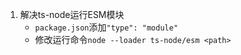 1. 解决ts-node运行ESM模块
    - `package.json`添加`"type": "module"`
    - 修改运行命令`node --loader ts-node/esm <path>`